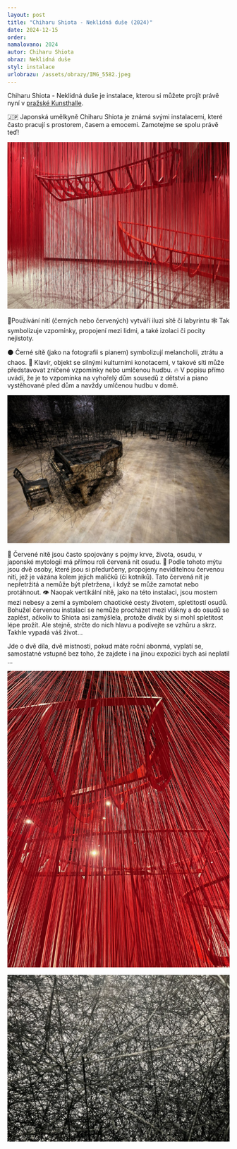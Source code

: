 ```yaml
---
layout: post
title: "Chiharu Shiota - Neklidná duše (2024)"
date: 2024-12-15
order: 
namalovano: 2024
autor: Chiharu Shiota
obraz: Neklidná duše
styl: instalace
urlobrazu: /assets/obrazy/IMG_5582.jpeg
---
```


Chiharu Shiota - Neklidná duše je instalace, kterou si můžete projít právě nyní v [pražské Kunsthalle](https://www.kunsthallepraha.org/udalosti/chiharu-shiota-neklidna-duse). 

🇯🇵 Japonská umělkyně Chiharu Shiota je známá svými instalacemi, které často pracují s prostorem, časem a emocemi. Zamotejme se spolu právě teď!

![Chiharu Shiota - Červená síť](/assets/obrazy/IMG_5582.jpeg)

🧵Používání nití (černých nebo červených) vytváří iluzi sítě či labyrintu
🕸️ Tak symbolizuje vzpomínky, propojení mezi lidmi, a také izolaci či pocity nejistoty.

⚫️ Černé sítě (jako na fotografii s pianem) symbolizují melancholii, ztrátu a chaos.
🎹 Klavír, objekt se silnými kulturními konotacemi, v takové síti může představovat zničené vzpomínky nebo umlčenou hudbu.
🔥 V popisu přímo uvádí, že je to vzpomínka na vyhořelý dům sousedů z dětství a piano vystěhované před dům a navždy umlčenou hudbu v domě.

![Chiharu Shiota - Černá síť](/assets/obrazy/chiharu-shiota-piano.jpg)

🔴 Červené nitě jsou často spojovány s pojmy krve, života, osudu, v japonské mytologii má přímou roli červená nit osudu. 
🔮 Podle tohoto mýtu jsou dvě osoby, které jsou si předurčeny, propojeny neviditelnou červenou nití, jež je vázána kolem jejich malíčků (či kotníků). Tato červená nit je nepřetržitá a nemůže být přetržena, i když se může zamotat nebo protáhnout. 
👁️ Naopak vertikální nitě, jako na této instalaci, jsou mostem mezi nebesy a zemí a symbolem chaotické cesty životem, spletitostí osudů.
Bohužel červenou instalací se nemůže procházet mezi vlákny a do osudů se zaplést, ačkoliv to Shiota asi zamýšlela, protože divák by si mohl spletitost lépe prožít. Ale stejně, strčte do nich hlavu a podívejte se vzhůru a skrz. Takhle vypadá váš život...

Jde o dvě díla, dvě místnosti, pokud máte roční abonmá, vyplatí se, samostatné vstupné bez toho, že zajdete i na jinou expozici bych asi neplatil ...

![Chiharu Shiota - Červená síť](/assets/obrazy/IMG_5586.jpeg)

![Chiharu Shiota - Černá síť](/assets/obrazy/IMG_5589.jpeg)

